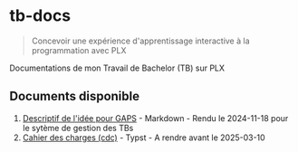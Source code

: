 # tb-docs

> Concevoir une expérience d'apprentissage interactive à la programmation avec PLX

Documentations de mon Travail de Bachelor (TB) sur PLX

## Documents disponible
1. [Descriptif de l'idée pour GAPS](./descriptif-gaps.md) - Markdown - Rendu le 2024-11-18 pour le sytème de gestion des TBs
1. [Cahier des charges (cdc)](./cdc.typ) - Typst - A rendre avant le 2025-03-10

